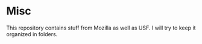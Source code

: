 # Misc

This repository contains stuff from Mozilla as well as USF. I will try to keep it organized in folders.